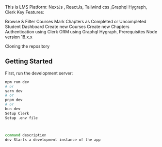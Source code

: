 This is LMS Platform:  NextJs , ReactJs, Tailwind css ,Graphql Hygraph, Clerk
Key Features:

Browse & Filter Courses
Mark Chapters as Completed or Uncompleted
Student Dashboard
Create new Courses
Create new Chapters
Authentication using Clerk
ORM using Graphql Hygraph,
Prerequisites
Node version 18.x.x

Cloning the repository

## Getting Started

First, run the development server:

```bash
npm run dev
# or
yarn dev
# or
pnpm dev
# or
bun dev
Setup Clerk
Setup .env file



command	description
dev	Starts a development instance of the app
